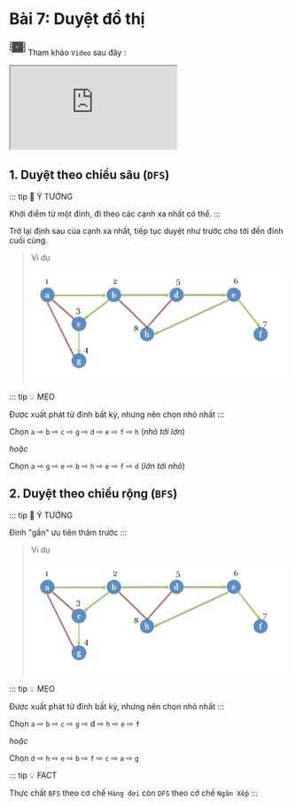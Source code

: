 # Bài 7: Duyệt đồ thị

<img src="https://raw.githubusercontent.com/Zenfection/Image/master/2021/08/12-16-19-36-icons8-movie_beginning.png" width="30"> Tham khảo `Video` sau đây : 

<div class="videoZen">
  <iframe src="https://drive.google.com/file/d/1CG5VlhkS9PDcaImdqP2ITLoNkvPbjSDO/preview"></iframe>
</div>

## 1. Duyệt theo chiều sâu (`DFS`)

::: tip 🤔 Ý TƯỞNG

Khởi điểm từ một đỉnh, đi theo các cạnh xa nhất có thể.
:::

Trở lại định sau của cạnh xa nhất, tiếp tục duyệt như trước cho tới đến đỉnh cuối cùng.

> Ví dụ 
>
> <img src="https://raw.githubusercontent.com/Zenfection/Image/master/2021/08/30-22-24-26-output-onlinepngtools%20(4).png" width="500">

::: tip 💡 MẸO

Được xuất phát từ đỉnh bất kỳ, nhưng nên chọn nhỏ nhất
:::

Chọn `a` ⇨ `b` ⇨ `c` ⇨ `g` ⇨ `d` ⇨ `e` ⇨ `f` ⇨ `h` (*nhỏ tới lớn*)

*hoặc*

Chọn `a` ⇨ `g` ⇨ `e` ⇨ `b` ⇨ `h` ⇨ `e` ⇨ `f` ⇨ `d` (*lớn tới nhỏ*)
## 2. Duyệt theo chiều rộng (`BFS`)

::: tip 🤔 Ý TƯỞNG

Đinh "gần" ưu tiên thăm trước
:::

> Ví dụ
>
> <img src="https://raw.githubusercontent.com/Zenfection/Image/master/2021/08/30-22-24-26-output-onlinepngtools%20(4).png" width="500">

::: tip 💡 MẸO

Được xuất phát từ đỉnh bất kỳ, nhưng nên chọn nhỏ nhất
:::

Chọn `a` ⇨ `b` ⇨ `c` ⇨ `g` ⇨ d ⇨ `h` ⇨ `e` ⇨ `f`

*hoặc*

Chọn `d` ⇨ `h` ⇨ `e` ⇨ `b` ⇨ `f` ⇨ `c` ⇨ `a` ⇨ `g`

::: tip 💡 FACT

Thực chất `BFS` theo cơ chế `Hàng đợi` còn `DFS` theo cớ chế `Ngăn Xếp`
:::

<comment/> 

